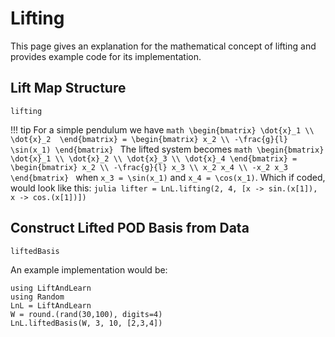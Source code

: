 # Lifting

This page gives an explanation for the mathematical concept of lifting and provides example code for its implementation.

## Lift Map Structure

```@docs
lifting
```

!!! tip
    For a simple pendulum we have 
    ```math
    \begin{bmatrix}
    \dot{x}_1 \\
    \dot{x}_2 
    \end{bmatrix} = \begin{bmatrix}
    x_2 \\
    -\frac{g}{l} \sin(x_1)
    \end{bmatrix}
    ```
    The lifted system becomes 
    ```math
    \begin{bmatrix}
    \dot{x}_1 \\
    \dot{x}_2 \\
    \dot{x}_3 \\
    \dot{x}_4
    \end{bmatrix} = \begin{bmatrix}
    x_2 \\
    -\frac{g}{l} x_3 \\
    x_2 x_4 \\
    -x_2 x_3
    \end{bmatrix}
    ```
    when ``x_3 = \sin(x_1)`` and ``x_4 = \cos(x_1)``. Which if coded, would look like this:
    ```julia
    lifter = LnL.lifting(2, 4, [x -> sin.(x[1]), x -> cos.(x[1])])
    ```

## Construct Lifted POD Basis from Data

```@docs
liftedBasis
```

An example implementation would be:

```@example
using LiftAndLearn
using Random
LnL = LiftAndLearn
W = round.(rand(30,100), digits=4)
LnL.liftedBasis(W, 3, 10, [2,3,4])
```